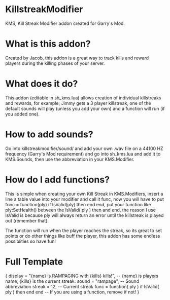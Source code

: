 # KillstreakModifier
KMS, Kill Streak Modifier addon created for Garry's Mod.

# What is this addon?
Created by Jacob, this addon is a great way to track kills and reward players during the killing phases of your server.

# What does it do?
This addon (editable in sh_kms.lua) allows creation of individual killstreaks and rewards, for example; Jimmy gets a 3 player killstreak, one of the default sounds will play (unless you add your own) and a function will run (if you added one).

# How to add sounds?
Go into killstreakmodifier/sound/ and add your own .wav file on a 44100 HZ frequency (Garry's Mod requirement) and go into sh_kms.lua and add it to KMS.Sounds, then use the abbreviation in your KMS.Modifier.

# How do I add functions?
This is simple when creating your own Kill Streak in KMS.Modifiers, insert a line a table value into your modifier and call it func, now you will have to put func = function(ply) if IsValid(ply) then end end, put your function like ply:SetHealth() between the IsValid( ply ) then and end, the reason I use IsValid is because ply will always return an error until the killstreak is played out (remember that).

The function will run when the player reaches the streak, so its great to set points or do other things like buff the player, this addon has some endless possiblities so have fun!

# Full Template
  {
		display = "{name} is RAMPAGING with {kills} kills!", -- {name} is players name, {kills} is the current streak.
		sound = "rampage", -- Sound abbreviation
		streak = 12, -- Current streak
		func = function( ply ) if IsValid( ply ) then end end -- If you are using a function, remove if not!
	}
